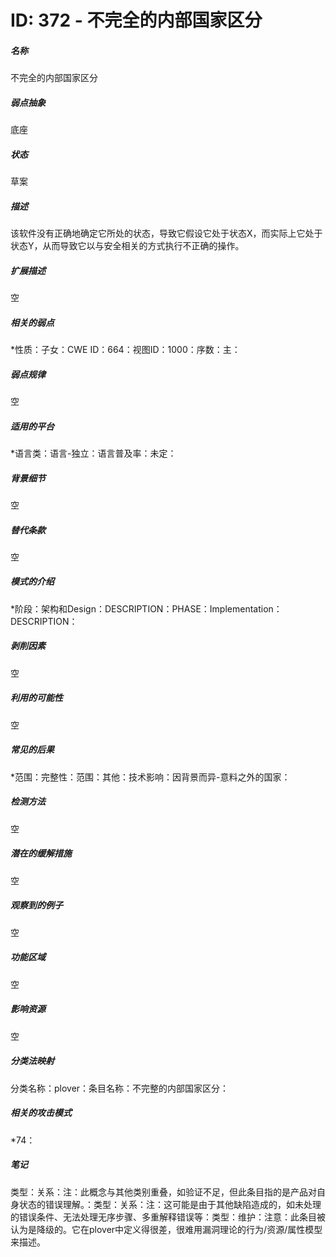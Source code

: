 # ID: 372 - 不完全的内部国家区分
<h5>名称</h5>不完全的内部国家区分
<h5>弱点抽象</h5>底座
<h5>状态</h5>草案
<h5>描述</h5>该软件没有正确地确定它所处的状态，导致它假设它处于状态X，而实际上它处于状态Y，从而导致它以与安全相关的方式执行不正确的操作。
<h5>扩展描述</h5>空
<h5>相关的弱点</h5>*性质：子女：CWE ID：664：视图ID：1000：序数：主：
<h5>弱点规律</h5>空
<h5>适用的平台</h5>*语言类：语言-独立：语言普及率：未定：
<h5>背景细节</h5>空
<h5>替代条款</h5>空
<h5>模式的介绍</h5>*阶段：架构和Design：DESCRIPTION：PHASE：Implementation：DESCRIPTION：
<h5>剥削因素</h5>空
<h5>利用的可能性</h5>空
<h5>常见的后果</h5>*范围：完整性：范围：其他：技术影响：因背景而异-意料之外的国家：
<h5>检测方法</h5>空
<h5>潜在的缓解措施</h5>空
<h5>观察到的例子</h5>空
<h5>功能区域</h5>空
<h5>影响资源</h5>空
<h5>分类法映射</h5>分类名称：plover：条目名称：不完整的内部国家区分：
<h5>相关的攻击模式</h5>*74：
<h5>笔记</h5>类型：关系：注：此概念与其他类别重叠，如验证不足，但此条目指的是产品对自身状态的错误理解。：类型：关系：注：这可能是由于其他缺陷造成的，如未处理的错误条件、无法处理无序步骤、多重解释错误等：类型：维护：注意：此条目被认为是降级的。它在plover中定义得很差，很难用漏洞理论的行为/资源/属性模型来描述。

